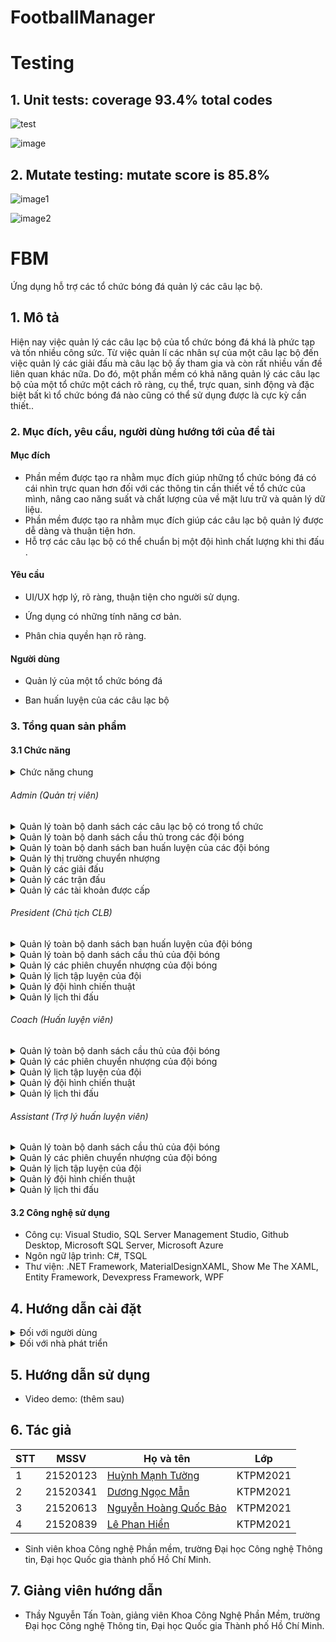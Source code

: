 # FootballManager
# Testing
## 1. Unit tests: coverage 93.4% total codes
![test](https://github.com/tuonghuynh11/FootBallManagerV2/assets/89913828/82b400f9-d1d9-43ad-aa7a-55826bb9cdbc)

![image](https://github.com/tuonghuynh11/FootBallManagerV2/assets/89913828/cdb080ee-56fe-4910-b561-4573ce4a9119)
## 2. Mutate testing: mutate score is 85.8%
![image1](https://github.com/tuonghuynh11/FootBallManagerV2/assets/89913828/af436c87-e39f-4f42-bfb0-4fc89efe29ec)

![image2](https://github.com/tuonghuynh11/FootBallManagerV2/assets/89913828/6898c9a7-e033-4967-ac54-04145132307a)

# FBM

Ứng dụng hỗ trợ các tổ chức bóng đá quản lý các câu lạc bộ.

## 1. Mô tả 

Hiện nay việc quản lý các câu lạc bộ của tổ chức bóng đá khá là phức tạp và tốn nhiều công sức. Từ việc quản lí các nhân sự của 
một câu lạc bộ đến việc quản lý các giải đấu mà câu lạc bộ ấy tham gia và còn rất nhiều vấn đề liên quan khác nữa. Do đó, một
phần mềm có khả năng quản lý các câu lạc bộ của một tổ chức một cách rõ ràng, cụ thể, trực quan, sinh động và đặc biệt bất kì 
tổ chức bóng đá nào cũng có thể sử dụng được là cực kỳ cần thiết..

### 2. Mục đích, yêu cầu, người dùng hướng tới của đề tài

#### Mục đích

* Phần mềm được tạo ra nhằm mục đích giúp những tổ chức bóng đá có cái nhìn trực quan hơn đối với các thông tin cần thiết về tổ chức của mình, nâng cao năng suất và chất lượng của về mặt lưu trữ và quản lý dữ liệu.
* Phần mềm được tạo ra nhằm mục đích giúp các câu lạc bộ quản lý được dễ dàng và thuận tiện hơn.
* Hỗ trợ các câu lạc bộ có thể chuẩn bị một đội hình chất lượng khi thi đấu . 

#### Yêu cầu

* UI/UX hợp lý, rõ ràng, thuận tiện cho người sử dụng. 

* Ứng dụng có những tính năng cơ bản. 

* Phân chia quyền hạn rõ ràng. 

#### Người dùng

* Quản lý của một tổ chức bóng đá

* Ban huấn luyện của các câu lạc bộ

### 3. Tổng quan sản phẩm

#### 3.1 Chức năng
<details>
  <summary>Chức năng chung</summary>
 
- Đăng nhập
- Đăng xuất
- Quên mật khẩu
- Theo dõi số liệu tổng quan của tổ chức 
- Thiết lập các thông tin cá nhân
- Xem thông tin của các đội bóng
- Xem thông tin các giải đấu
- Theo dõi thông tin các trận đấu.
- Xem thông tin các cầu thủ
- Báo cáo lỗi

</details>

  ###### Admin (Quản trị viên)

  <details>
    <summary>Quản lý toàn bộ danh sách các câu lạc bộ có trong tổ chức</summary>

  - Tìm kiếm
  - Sắp xếp
  - Xóa
  - Xem chi tiết
  - Sửa
  - Xuất excel

  </details>

  <details>
    <summary>Quản lý toàn bộ danh sách cầu thủ trong các đội bóng</summary>

  - Tìm kiếm
  - Xóa
  - Xem chi tiết
  - Sửa

  </details>

  <details>
    <summary>Quản lý toàn bộ danh sách ban huấn luyện của các đội bóng</summary>

  - Tìm kiếm
  - Thêm
  - Xóa
  - Xem chi tiết
  - Sửa
  - Cấp tài khoản sử dung

  </details>

  <details>
    <summary>Quản lý thị trường chuyển nhượng</summary>

  - Hủy bỏ phiên chuyển nhượng
  - Xem chi tiết phiên chuyển nhượng (đội mua, đội bán, cầu thủ đang chuyển nhượng)
  - Xác nhận phiên chuyển nhượng

  </details>

  <details>
    <summary>Quản lý các giải đấu</summary>

  - Thêm
  - Xóa
  - Cập nhật thông tin

  </details>

  <details>
    <summary>Quản lý các trận đấu</summary>

  - Thêm
  - Xóa
  - Cập nhật thông tin

  </details>

  <details>
    <summary>Quản lý các tài khoản được cấp </summary>

  - Thêm (tài khoản chủ tịch CLB, HLV trưởng, trợ lý HLV)
  - Xóa

  </details>


  ###### President (Chủ tịch CLB)

  <details>
    <summary>Quản lý toàn bộ danh sách ban huấn luyện của đội bóng </summary>

  - Tìm kiếm
  - Sắp xếp
  - Xóa
  - Xem chi tiết
  - Sửa

  </details>

  <details>
    <summary>Quản lý toàn bộ danh sách  cầu thủ của đội bóng </summary>

  - Tìm kiếm
  - Sắp xếp
  - Xóa
  - Xem chi tiết
  - Sửa

  </details>

  <details>
    <summary>Quản lý các phiên chuyển nhượng của đội bóng</summary>

  - Thêm
  - Xóa
  - Xem chi tiết

  </details>

  <details>
    <summary>Quản lý lịch tập luyện của đội</summary>

  - Thêm
  - Xóa
  - Xem chi tiết

  </details>

  <details>
    <summary>Quản lý đội hình chiến thuật</summary>

  - Sắp xếp

  </details>

  <details>
    <summary>Quản lý lịch thi đấu </summary>

  - Tìm kiếm
  - Xem thông tin


  </details>


  ###### Coach (Huấn luyện viên)
<details>
<summary>Quản lý toàn bộ danh sách cầu thủ của đội bóng </summary>

  - Tìm kiếm
  - Sắp xếp
  - Xem chi tiết

  </details>

  <details>
    <summary>Quản lý các phiên chuyển nhượng của đội bóng</summary>

  - Thêm
  - Xóa
  - Xem chi tiết

  </details>

  <details>
    <summary>Quản lý lịch tập luyện của đội</summary>

  - Thêm
  - Xóa
  - Xem chi tiết

  </details>

  <details>
    <summary>Quản lý đội hình chiến thuật</summary>

  - Sắp xếp

  </details>

  <details>
    <summary>Quản lý lịch thi đấu </summary>

  - Tìm kiếm
  - Xem thông tin

  </details>


###### Assistant (Trợ lý huấn luyện viên)
<details>
<summary>Quản lý toàn bộ danh sách cầu thủ của đội bóng </summary>

  - Tìm kiếm
  - Sắp xếp
  - Xem chi tiết

  </details>

  <details>
    <summary>Quản lý các phiên chuyển nhượng của đội bóng</summary>

  - Xem chi tiết

  </details>

  <details>
    <summary>Quản lý lịch tập luyện của đội</summary>

  - Thêm
  - Xóa
  - Xem chi tiết

  </details>

  <details>
    <summary>Quản lý đội hình chiến thuật</summary>

  - Xem chi tiết

  </details>

  <details>
    <summary>Quản lý lịch thi đấu </summary>

  - Tìm kiếm
  - Xem thông tin

  </details>


#### 3.2 Công nghệ sử dụng

- Công cụ: Visual Studio, SQL Server Management Studio, Github Desktop, Microsoft SQL Server, Microsoft Azure
- Ngôn ngữ lập trình: C#, TSQL
- Thư viện: .NET Framework, MaterialDesignXAML, Show Me The XAML, Entity Framework, Devexpress Framework, WPF

## 4. Hướng dẫn cài đặt
<details>
    <summary>Đối với người dùng</summary>

  * Liên hệ với nhà phát triển để được hỗ trợ khởi tạo cơ sở dữ liệu và kết nối đến cơ sở dữ liệu.
  * (Thêm sau)
    * Dowload phần mềm tại: 
(Thêm sau)

</details>

<details>
    <summary>Đối với nhà phát triển</summary>

  * Dowload, giải nén phần mềm
    * Github: (Thêm sau)
    * Google Drive: (Thêm sau)
  * Cài đặt database
    * Khuyến nghị sử dụng các dịch vụ đám mây như Azure, AWS,… để sử dụng tất cả tính năng hiện có của chương trình  (server đi kèm với chương trình đã đóng).
    * Ngoài ra có thể sử dụng SQL Server (Lưu ý: cách này sẽ mất đi tính năng tương tác giữa các user ở các máy tính khác nhau).
  * Khởi tạo Database bằng cách chạy script chứa trong file TaoCSL.sql
  * Kết nối với Database vừa tạo bằng cách thay đổi connectionStrings trong file App.config.
  * Có thể sử dụng project Seeds để tạo dữ liệu giả.
  * Đăng nhập với vai trò admin
      * tên đăng nhập: admin
      * mật khẩu: 1234

</details>

## 5. Hướng dẫn sử dụng

* Video demo: (thêm sau)

## 6. Tác giả

| STT | MSSV     | Họ và tên                                                  | Lớp      | 
| --- | -------- | ---------------------------------------------------------- | -------- | 
| 1   | 21520123| [Huỳnh Mạnh Tường](https://github.com/tuonghuynh11)           | KTPM2021 | 
| 2   | 21520341| [Dương Ngọc Mẫn](https://github.com/DNM03)              | KTPM2021 | 
| 3   | 21520613| [Nguyễn Hoàng Quốc Bảo](https://github.com/QuocBaoKho) | KTPM2021 | 
| 4   | 21520839| [Lê Phan Hiển](https://github.com/hienlephan2003)         	  | KTPM2021 | 
* Sinh viên khoa Công nghệ Phần mềm, trường Đại học Công nghệ Thông tin, Đại học Quốc gia thành phố Hồ Chí Minh.

## 7. Giảng viên hướng dẫn

* Thầy Nguyễn Tấn Toàn, giảng viên Khoa Công Nghệ Phần Mềm, trường Đại học Công nghệ Thông tin, Đại học Quốc gia Thành phố Hồ Chí Minh.
